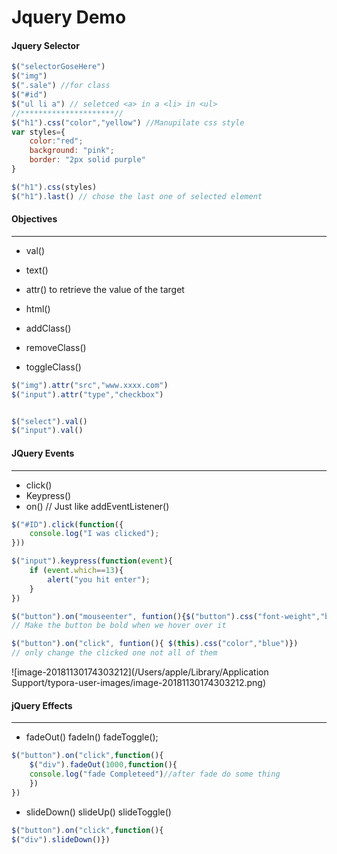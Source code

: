 # Jquery Demo

#### Jquery Selector

~~~javascript
$("selectorGoseHere")
$("img")
$(".sale") //for class
$("#id")
$("ul li a") // seletced <a> in a <li> in <ul>
//*********************//
$("h1").css("color","yellow") //Manupilate css style
var styles={
    color:"red";
    background: "pink";
    border: "2px solid purple"
}

$("h1").css(styles)
$("h1").last() // chose the last one of selected element
~~~

#### Objectives

---

* val()

* text()
* attr()  to retrieve the value of the target
* html()
* addClass()
* removeClass()
* toggleClass()

~~~javascript
$("img").attr("src","www.xxxx.com")
$("input").attr("type","checkbox")


$("select").val()
$("input").val()


~~~

#### JQuery Events

---

* click()
* Keypress()
* on()  // Just like addEventListener()

~~~javascript
$("#ID").click(function({
    console.log("I was clicked");
}))

$("input").keypress(function(event){
    if (event.which==13){
        alert("you hit enter");
    }
})

$("button").on("mouseenter", funtion(){$("button").css("font-weight","bold")})
// Make the button be bold when we hover over it 

$("button").on("click", funtion(){ $(this).css("color","blue")})
// only change the clicked one not all of them

~~~

![image-20181130174303212](/Users/apple/Library/Application Support/typora-user-images/image-20181130174303212.png)

#### jQuery Effects

---

* fadeOut()  fadeIn()  fadeToggle();

~~~javascript
$("button").on("click",function(){
    $("div").fadeOut(1000,function(){
	console.log("fade Completeed")//after fade do some thing
    })
})
~~~

* slideDown() slideUp() slideToggle()

~~~javascript
$("button").on("click",function(){
$("div").slideDown()})
~~~

